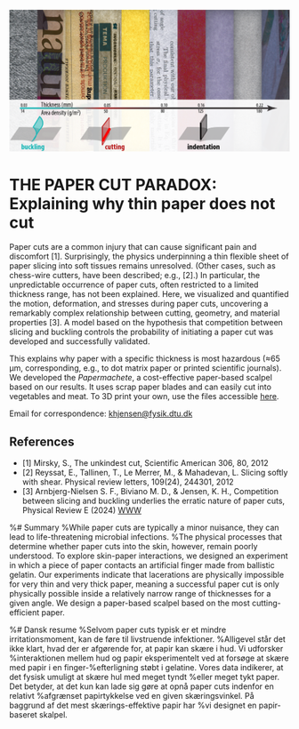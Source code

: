 ![alt text](https://github.com/Jensen-Lab/PhysicsOfPaperCuts/blob/main/visuals/PaperCut.png)

# THE PAPER CUT PARADOX: Explaining why thin paper does not cut
Paper cuts are a common injury that can cause significant pain and discomfort [1]. Surprisingly, the physics underpinning a thin flexible sheet of paper slicing into soft tissues remains unresolved. (Other cases, such as chess-wire cutters, have been described; e.g., [2].) In particular, the unpredictable occurrence of paper cuts, often restricted to a limited thickness range, has not been explained. Here, we visualized and quantified the motion, deformation, and stresses during paper cuts, uncovering a remarkably complex relationship between cutting, geometry, and material properties [3]. A model based on the hypothesis that competition between slicing and buckling controls the probability of initiating a paper cut was developed and successfully validated. 

This explains why paper with a specific thickness is most hazardous (≈65 μm, corresponding, e.g., to dot matrix paper or printed scientific journals). We developed the _Papermachete_, a cost-effective paper-based scalpel based on our results. It uses scrap paper blades and can easily cut into vegetables and meat. To 3D print your own, use the files accessible [here](https://github.com/Jensen-Lab/PhysicsOfPaperCuts/tree/main/paper%20machete).

Email for correspondence: khjensen@fysik.dtu.dk 

## References
- [1] Mirsky, S., The unkindest cut, Scientific American 306, 80, 2012
- [2] Reyssat, E., Tallinen, T., Le Merrer, M., & Mahadevan, L. Slicing softly with shear. Physical review letters, 109(24), 244301, 2012
- [3] Arnbjerg-Nielsen S. F., Biviano M. D., & Jensen, K. H., Competition between slicing and buckling underlies the erratic nature of paper cuts, Physical Review E (2024) [WWW](https://journals.aps.org/pre/accepted/aa072Kc5A071ae0708c39799a466b7d26e3ac2a0e)


%# Summary
%While paper cuts are typically a minor nuisance, they can lead to life-threatening microbial infections. %The physical processes that determine whether paper cuts into the skin, however, remain poorly understood. To explore skin-paper interactions, we designed an experiment in which a piece of paper contacts an artificial finger made from ballistic gelatin. Our experiments indicate that lacerations are physically impossible for very thin and very thick paper, meaning a successful paper cut is only physically possible inside a relatively narrow range of thicknesses for a given angle. We design a paper-based scalpel based on the most cutting-efficient paper.

%# Dansk resume
%Selvom paper cuts typisk er et mindre irritationsmoment, kan de føre til livstruende infektioner. %Alligevel står det ikke klart, hvad der er afgørende for, at papir kan skære i hud. Vi udforsker %interaktionen mellem hud og papir eksperimentelt ved at forsøge at skære med papir i en finger-%efterligning støbt i gelatine. Vores data indikerer, at det fysisk umuligt at skære hul med meget tyndt %eller meget tykt paper. Det betyder, at det kun kan lade sig gøre at opnå paper cuts indenfor en relativt %afgrænset papirtykkelse ved en given skæringsvinkel. På baggrund af det mest skærings-effektive papir har %vi designet en papir-baseret skalpel.
